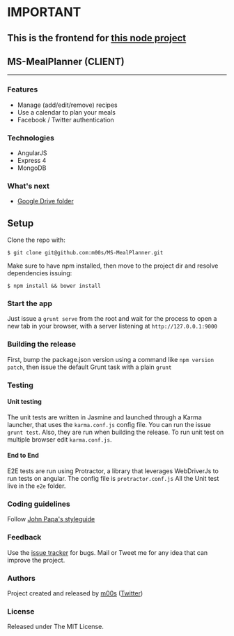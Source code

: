 # IMPORTANT
## This is the frontend for [this node project](https://github.com/m00s/MS-MealPlanner-SERVER-)


## MS-MealPlanner (CLIENT)
------------------------

### Features

- Manage (add/edit/remove) recipes
- Use a calendar to plan your meals
- Facebook / Twitter authentication

### Technologies
  * AngularJS
  * Express 4
  * MongoDB

### What's next
  - [Google Drive folder](https://drive.google.com/folderview?id=0ByM26BApEmg5RkloVUQwTEg5Z1k&usp=sharing)

## Setup
Clone the repo with:
```
$ git clone git@github.com:m00s/MS-MealPlanner.git
```
Make sure to have npm installed, then move to the project dir and resolve dependencies issuing:
```
$ npm install && bower install
```

### Start the app
Just issue a ```grunt serve``` from the root and wait for the process to open a new tab in your browser, with a server listening at ```http://127.0.0.1:9000```

### Building the release
First, bump the package.json version using a command like ```npm version patch```, then issue the default Grunt task with a plain ```grunt```

### Testing
#### Unit testing
The unit tests are written in Jasmine and launched through a Karma launcher, that uses the ```karma.conf.js``` config file.
You can run the issue ```grunt test```. Also, they are run when building the release.
To run unit test on multiple browser edit ```karma.conf.js```.
#### End to End
E2E tests are run using Protractor, a library that leverages WebDriverJs to run tests on angular. The config file is ```protractor.conf.js```
All the Unit test live in the ```e2e``` folder.

### Coding guidelines
Follow [John Papa's styleguide](https://github.com/johnpapa/angular-styleguide)

### Feedback
Use the [issue tracker](https://github.com/m00s/MS-MealPlanner/issues) for bugs. Mail or Tweet me for any idea that can improve the project.

### Authors
Project created and released by [m00s](mailto:massimilianosartoretto@gmail.com) ([Twitter](http://twitter.com/___Sarto))

### License
Released under The MIT License.
